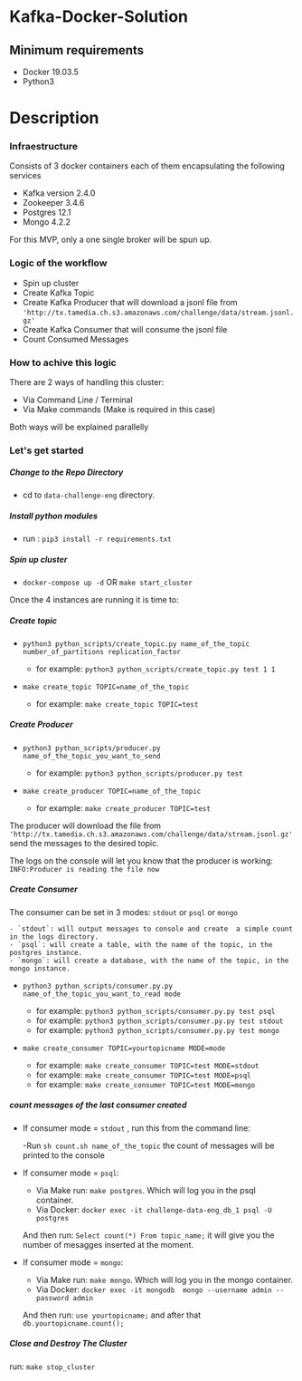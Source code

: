 Kafka-Docker-Solution
========================

## Minimum requirements

* Docker 19.03.5
* Python3

# Description

### Infraestructure

Consists of 3 docker containers each of them encapsulating the following services

* Kafka version 2.4.0
* Zookeeper 3.4.6
* Postgres 12.1
* Mongo 4.2.2 

For this MVP, only a one single broker will be spun up.

### Logic of the workflow

- Spin up cluster 
- Create Kafka Topic
- Create Kafka Producer that will download a jsonl file from `'http://tx.tamedia.ch.s3.amazonaws.com/challenge/data/stream.jsonl.gz'`
- Create Kafka Consumer that will consume the jsonl file
- Count Consumed Messages 

### How to achive this logic

There are 2 ways of handling this cluster:

- Via Command Line / Terminal
- Via Make commands (Make is required in this case)

Both ways will be explained parallelly

### Let's get started

##### Change to the Repo Directory


- cd to `data-challenge-eng` directory.

##### Install python modules 

- run : `pip3 install -r requirements.txt`

##### Spin up cluster 
- `docker-compose up -d` OR `make start_cluster`

 Once the 4 instances are running it is time to:
 
##### Create topic

- `python3 python_scripts/create_topic.py name_of_the_topic number_of_partitions replication_factor`
    - for example: `python3 python_scripts/create_topic.py test 1 1`
    
- `make create_topic TOPIC=name_of_the_topic`
    - for example: `make create_topic TOPIC=test`
  
##### Create Producer

- `python3 python_scripts/producer.py name_of_the_topic_you_want_to_send`
    - for example: `python3 python_scripts/producer.py test`
    
- `make create_producer TOPIC=name_of_the_topic`
    - for example: `make create_producer TOPIC=test`

The producer will download the file from `'http://tx.tamedia.ch.s3.amazonaws.com/challenge/data/stream.jsonl.gz'` send the messages to the desired topic.

The logs on the console will let you know that the producer is working:
```INFO:Producer is reading the file now```

##### Create Consumer

The consumer can be set in 3 modes: `stdout` or `psql` or `mongo`

    - `stdout`: will output messages to console and create  a simple count in the logs directory.
    - `psql`: will create a table, with the name of the topic, in the postgres instance.
    - `mongo`: will create a database, with the name of the topic, in the mongo instance.

- `python3 python_scripts/consumer.py.py name_of_the_topic_you_want_to_read mode`
    - for example: `python3 python_scripts/consumer.py.py test psql`
    - for example: `python3 python_scripts/consumer.py.py test stdout`
    - for example: `python3 python_scripts/consumer.py.py test mongo`
    
- `make create_consumer TOPIC=yourtopicname MODE=mode`
    - for example: `make create_consumer TOPIC=test MODE=stdout`
    - for example: `make create_consumer TOPIC=test MODE=psql`
    - for example: `make create_consumer TOPIC=test MODE=mongo`

##### count messages of the last consumer created

- If consumer mode = `stdout` , run this from the command line:

    -Run `sh count.sh name_of_the_topic` the count of messages will be printed to the console


- If consumer mode = `psql`:

    - Via Make run: `make postgres`. Which will log you in the psql container.
    - Via Docker: `docker exec -it challenge-data-eng_db_1 psql -U postgres `
   
    And then run: `Select count(*) From topic_name;` it will give you the number of mesagges inserted at the moment.

- If consumer mode = `mongo`:

    - Via Make run: `make mongo`. Which will log you in the mongo container.
    - Via Docker: `docker exec -it mongodb  mongo --username admin --password admin `
   
    And then run: `use yourtopicname;` and after that `db.yourtopicname.count();`


##### Close and Destroy The Cluster

run: `make stop_cluster`

